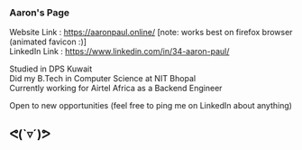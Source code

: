 ### Aaron's Page 
Website Link : https://aaronpaul.online/   [note: works best on firefox browser (animated favicon :)]  \
LinkedIn Link : https://www.linkedin.com/in/34-aaron-paul/

Studied in DPS Kuwait  \
Did my B.Tech in Computer Science at NIT Bhopal   \
Currently working for Airtel Africa as a Backend Engineer 

Open to new opportunities (feel free to ping me on LinkedIn about anything)

## ᕙ(`▿´)ᕗ
